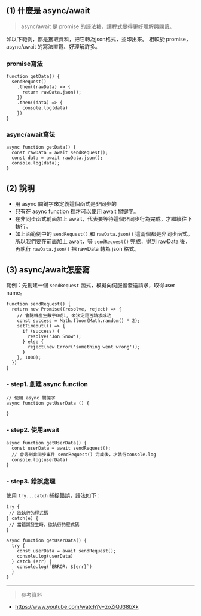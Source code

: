 ## (1) 什麼是 async/await

> async/await 是 promise 的語法糖，讓程式變得更好理解與閱讀。

如以下範例，都是獲取資料，把它轉為json格式，並印出來。
相較於 promise，async/await 的寫法直觀、好理解許多。

### promise寫法

```javascript=1
function getData() {
  sendRequest()
    .then((rawData) => {
      return rawData.json();
    })
    .then((data) => {
      console.log(data)
    })
}
```

### async/await寫法

```javascript=1
async function getData() {
  const rawData = await sendRequest();
  const data = await rawData.json();
  console.log(data);
}
```

## (2) 說明

- 用 async 關鍵字來定義這個函式是非同步的
- 只有在 async function 裡才可以使用 await 關鍵字。
- 在非同步函式前面加上 await，代表要等待這個非同步行為完成，才繼續往下執行。
- 如上面範例中的 `sendRequest()` 和 `rawData.json()` 這兩個都是非同步函式。所以我們要在前面加上 await，等 `sendRequest()` 完成，得到 rawData 後，再執行 `rawData.json()` 把 rawData 轉為 json 格式。

## (3) async/await怎麼寫

範例：先創建一個 `sendRequest` 函式，模擬向伺服器發送請求，取得user name。

```javascript=1
function sendRequest() {
  return new Promise((resolve, reject) => {
    // 會隨機產生數字0或1, 來決定是否請求成功
    const success = Math.floor(Math.random() * 2);
    setTimeout(() => {
      if (success) {
        resolve('Jon Snow');
      } else {
        reject(new Error('something went wrong'));
      }
    }, 1000);
  })
}
```

### - step1. 創建 async function

```javascript=1
// 使用 async 關鍵字
async function getUserData () {

}
```

### - step2. 使用await

```javascript=1
async function getUserData() {
  const userData = await sendRequest();
  // 會等到非同步事件 sendRequest() 完成後，才執行console.log
  console.log(userData)
}
```

### - step3. 錯誤處理

使用 `try...catch` 捕捉錯誤，語法如下：

```javascript=1
try {
 // 欲執行的程式碼
} catch(e) {
 // 當錯誤發生時，欲執行的程式碼
}
```

```javascript=1
async function getUserData() {
  try {
    const userData = await sendRequest();
    console.log(userData)
  } catch (err) {
    console.log(`ERROR: ${err}`)
  }
}
```

---

> 參考資料

- https://www.youtube.com/watch?v=zoZiQJ38bXk

